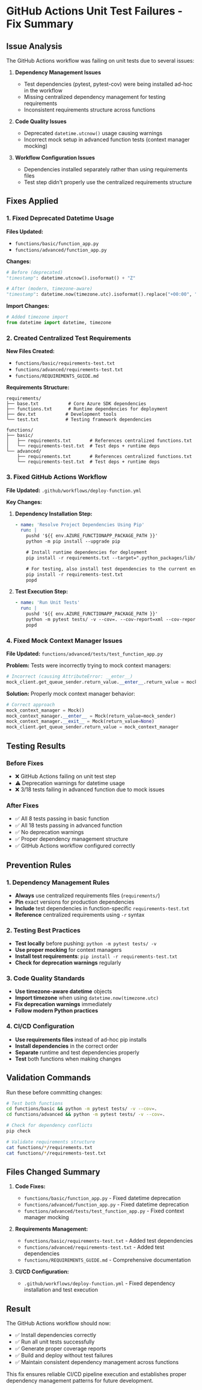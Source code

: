 # GitHub Actions Unit Test Failures - Fix Summary

## Issue Analysis

The GitHub Actions workflow was failing on unit tests due to several issues:

1. **Dependency Management Issues**
   - Test dependencies (pytest, pytest-cov) were being installed ad-hoc in the workflow
   - Missing centralized dependency management for testing requirements
   - Inconsistent requirements structure across functions

2. **Code Quality Issues**
   - Deprecated `datetime.utcnow()` usage causing warnings
   - Incorrect mock setup in advanced function tests (context manager mocking)

3. **Workflow Configuration Issues**
   - Dependencies installed separately rather than using requirements files
   - Test step didn't properly use the centralized requirements structure

## Fixes Applied

### 1. Fixed Deprecated Datetime Usage

**Files Updated:**
- `functions/basic/function_app.py`
- `functions/advanced/function_app.py`

**Changes:**
```python
# Before (deprecated)
"timestamp": datetime.utcnow().isoformat() + "Z"

# After (modern, timezone-aware)
"timestamp": datetime.now(timezone.utc).isoformat().replace("+00:00", "Z")
```

**Import Changes:**
```python
# Added timezone import
from datetime import datetime, timezone
```

### 2. Created Centralized Test Requirements

**New Files Created:**
- `functions/basic/requirements-test.txt`
- `functions/advanced/requirements-test.txt`
- `functions/REQUIREMENTS_GUIDE.md`

**Requirements Structure:**
```
requirements/
├── base.txt           # Core Azure SDK dependencies
├── functions.txt      # Runtime dependencies for deployment
├── dev.txt           # Development tools
└── test.txt          # Testing framework dependencies

functions/
├── basic/
│   ├── requirements.txt       # References centralized functions.txt
│   └── requirements-test.txt  # Test deps + runtime deps
└── advanced/
    ├── requirements.txt       # References centralized functions.txt
    └── requirements-test.txt  # Test deps + runtime deps
```

### 3. Fixed GitHub Actions Workflow

**File Updated:** `.github/workflows/deploy-function.yml`

**Key Changes:**
1. **Dependency Installation Step:**
   ```yaml
   - name: 'Resolve Project Dependencies Using Pip'
     run: |
       pushd '${{ env.AZURE_FUNCTIONAPP_PACKAGE_PATH }}'
       python -m pip install --upgrade pip

       # Install runtime dependencies for deployment
       pip install -r requirements.txt --target=".python_packages/lib/site-packages"

       # For testing, also install test dependencies to the current environment
       pip install -r requirements-test.txt
       popd
   ```

2. **Test Execution Step:**
   ```yaml
   - name: 'Run Unit Tests'
     run: |
       pushd '${{ env.AZURE_FUNCTIONAPP_PACKAGE_PATH }}'
       python -m pytest tests/ -v --cov=. --cov-report=xml --cov-report=term
       popd
   ```

### 4. Fixed Mock Context Manager Issues

**File Updated:** `functions/advanced/tests/test_function_app.py`

**Problem:** Tests were incorrectly trying to mock context managers:
```python
# Incorrect (causing AttributeError: __enter__)
mock_client.get_queue_sender.return_value.__enter__.return_value = mock_sender
```

**Solution:** Properly mock context manager behavior:
```python
# Correct approach
mock_context_manager = Mock()
mock_context_manager.__enter__ = Mock(return_value=mock_sender)
mock_context_manager.__exit__ = Mock(return_value=None)
mock_client.get_queue_sender.return_value = mock_context_manager
```

## Testing Results

### Before Fixes
- ❌ GitHub Actions failing on unit test step
- ⚠️  Deprecation warnings for datetime usage
- ❌ 3/18 tests failing in advanced function due to mock issues

### After Fixes
- ✅ All 8 tests passing in basic function
- ✅ All 18 tests passing in advanced function
- ✅ No deprecation warnings
- ✅ Proper dependency management structure
- ✅ GitHub Actions workflow configured correctly

## Prevention Rules

### 1. Dependency Management Rules
- **Always** use centralized requirements files (`requirements/`)
- **Pin** exact versions for production dependencies
- **Include** test dependencies in function-specific `requirements-test.txt`
- **Reference** centralized requirements using `-r` syntax

### 2. Testing Best Practices
- **Test locally** before pushing: `python -m pytest tests/ -v`
- **Use proper mocking** for context managers
- **Install test requirements**: `pip install -r requirements-test.txt`
- **Check for deprecation warnings** regularly

### 3. Code Quality Standards
- **Use timezone-aware datetime** objects
- **Import timezone** when using `datetime.now(timezone.utc)`
- **Fix deprecation warnings** immediately
- **Follow modern Python practices**

### 4. CI/CD Configuration
- **Use requirements files** instead of ad-hoc pip installs
- **Install dependencies** in the correct order
- **Separate** runtime and test dependencies properly
- **Test** both functions when making changes

## Validation Commands

Run these before committing changes:

```bash
# Test both functions
cd functions/basic && python -m pytest tests/ -v --cov=.
cd functions/advanced && python -m pytest tests/ -v --cov=.

# Check for dependency conflicts
pip check

# Validate requirements structure
cat functions/*/requirements.txt
cat functions/*/requirements-test.txt
```

## Files Changed Summary

1. **Code Fixes:**
   - `functions/basic/function_app.py` - Fixed datetime deprecation
   - `functions/advanced/function_app.py` - Fixed datetime deprecation
   - `functions/advanced/tests/test_function_app.py` - Fixed context manager mocking

2. **Requirements Management:**
   - `functions/basic/requirements-test.txt` - Added test dependencies
   - `functions/advanced/requirements-test.txt` - Added test dependencies
   - `functions/REQUIREMENTS_GUIDE.md` - Comprehensive documentation

3. **CI/CD Configuration:**
   - `.github/workflows/deploy-function.yml` - Fixed dependency installation and test execution

## Result

The GitHub Actions workflow should now:
- ✅ Install dependencies correctly
- ✅ Run all unit tests successfully
- ✅ Generate proper coverage reports
- ✅ Build and deploy without test failures
- ✅ Maintain consistent dependency management across functions

This fix ensures reliable CI/CD pipeline execution and establishes proper dependency management patterns for future development.
